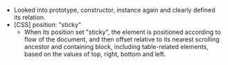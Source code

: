 - Looked into prototype, constructor, instance again and clearly defined its relation.
- [CSS] position: "sticky"
  - When its position set "sticky", the element is positioned according to flow of the document, and then offset relative to its nearest scrolling ancestor and containing block, including table-related elements, based on the values of top, right, bottom and left.
